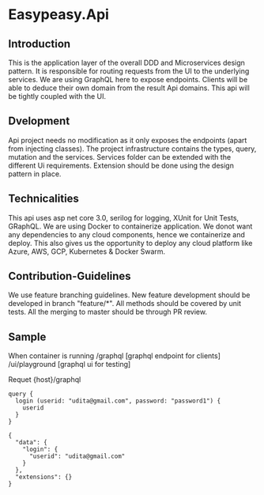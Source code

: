 # Easypeasy.Api

## Introduction
This is the application layer of the overall DDD and Microservices design pattern. It is responsible for routing requests from the UI to the underlying services.
We are using GraphQL here to expose endpoints. Clients will be able to deduce their own domain from the result Api domains. This api will be tightly coupled with the UI.

## Dvelopment
Api project needs no modification as it only exposes the endpoints (apart from injecting classes). The project infrastructure contains the types, query, mutation and the services.
Services folder can be extended with the different Ui requirements. Extension should be done using the design pattern in place.

## Technicalities
This api uses asp net core 3.0, serilog for logging, XUnit for Unit Tests, GRaphQL. We are using Docker to containerize application. We donot want any dependencies to any cloud components, hence we containerize and deploy. 
This also gives us the opportunity to deploy any cloud platform like Azure, AWS, GCP, Kubernetes & Docker Swarm.

## Contribution-Guidelines
We use feature branching guidelines. New feature development should be developed in branch "feature/*". All methods should be covered by unit tests.
All the merging to master should be through PR review.

## Sample
When container is running
/graphql [graphql endpoint for clients]
/ui/playground [graphql ui for testing]

Requet
{host}/graphql

    query {
      login (userid: "udita@gmail.com", password: "password1") {
        userid
      }
    }

    {
      "data": {
        "login": {
          "userid": "udita@gmail.com"
        }
      },
      "extensions": {}
    }





